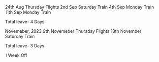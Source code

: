 



24th Aug Thursday  Flights
2nd Sep Saturday  Train
4th Sep Monday  Train
11th Sep Monday  Train

Total leave- 4 Days


Novemeber, 2023
9th Novemeber Thursday  Flights
18th November Saturday  Train

Total leave- 3 Days


1 Week Off   